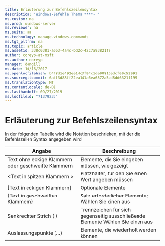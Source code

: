 ```yaml
---
title: Erläuterung zur Befehlszeilensyntax
description: 'Windows-Befehle Thema ****- '
ms.custom: na
ms.prod: windows-server
ms.reviewer: na
ms.suite: na
ms.technology: manage-windows-commands
ms.tgt_pltfrm: na
ms.topic: article
ms.assetid: 338c0381-ad63-4a4c-bd2c-42c7a93821fe
author: coreyp-at-msft
ms.author: coreyp
manager: dongill
ms.date: 10/16/2017
ms.openlocfilehash: b4f8d1e492ee14c3f94c1de00812edcf60c52991
ms.sourcegitcommit: 6aff3d88ff22ea141a6ea6572a5ad8dd6321f199
ms.translationtype: MT
ms.contentlocale: de-DE
ms.lasthandoff: 09/27/2019
ms.locfileid: "71379233"
---
```

# <a name="command-line-syntax-key"></a>Erläuterung zur Befehlszeilensyntax



In der folgenden Tabelle wird die Notation beschrieben, mit der die Befehlszeilen Syntax angegeben wird.

|Angabe|Beschreibung|
|--------|-----------|
|Text ohne eckige Klammern oder geschweifte Klammern|Elemente, die Sie eingeben müssen, wie gezeigt|
|\<Text in spitzen Klammern >|Platzhalter, für den Sie einen Wert angeben müssen|
|[Text in eckigen Klammern]|Optionale Elemente|
|{Text in geschweiften Klammern}|Satz erforderlicher Elemente; Wählen Sie einen aus|
|Senkrechter Strich (\|)|Trennzeichen für sich gegenseitig ausschließende Elemente Wählen Sie einen aus|
|Auslassungspunkte (…)|Elemente, die wiederholt werden können|
